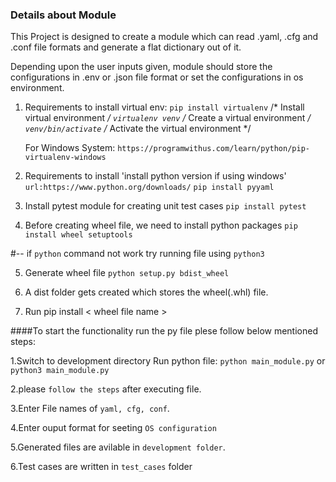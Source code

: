 ### Details about Module 
This Project is designed to create a module which can read .yaml, .cfg and .conf file formats
   and generate a flat dictionary out of it.

Depending upon the user inputs given, module should store the configurations in .env or .json file format or set the configurations in os environment.
1. Requirements to install virtual env:
    `pip install virtualenv` /* Install virtual environment */
    `virtualenv venv`  /* Create a virtual environment */
    `venv/bin/activate` /* Activate the virtual environment */
    
    For Windows System:
    `https://programwithus.com/learn/python/pip-virtualenv-windows`
    
2. Requirements to install
    'install python version if using windows' 
    `url:https://www.python.org/downloads/`
    `pip install pyyaml`

3. Install pytest module for creating unit test cases
    `pip install pytest`

4. Before creating wheel file, we need to install python packages
    `pip install wheel setuptools`

#-- if `python` command not work try running file using `python3` 

5. Generate wheel file
    `python setup.py bdist_wheel`

6. A dist folder gets created which stores the wheel(.whl) file.

7. Run pip install < wheel file name > 

####To start the functionality run the py file plese follow below mentioned steps:

1.Switch to development directory Run python file:
    `python main_module.py` or `python3 main_module.py `
    
2.please `follow the steps` after executing file.

3.Enter File names of `yaml, cfg, conf`.

4.Enter ouput format for seeting `OS configuration`

5.Generated files are avilable in `development folder`.

6.Test cases are written in `test_cases` folder
 
